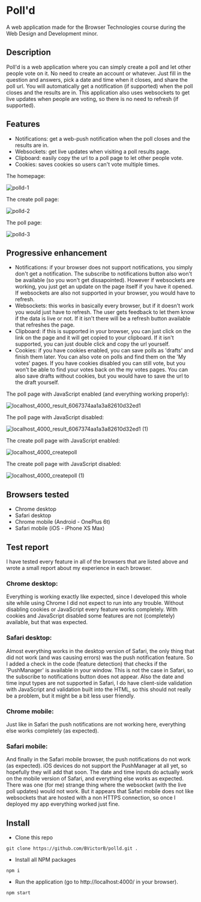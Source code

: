 # Poll'd 
A web application made for the Browser Technologies course during the Web Design and Development minor.

## Description
Poll'd is a web application where you can simply create a poll and let other people vote on it. No need to create an account or whatever. Just fill in the question and answers, pick a date and time when it closes, and share the poll url. You will automatically get a notification (if supported) when the poll closes and the results are in. This application also uses websockets to get live updates when people are voting, so there is no need to refresh (if supported).

## Features
- Notifications: get a web-push notification when the poll closes and the results are in.
- Websockets: get live updates when visiting a poll results page.
- Clipboard: easily copy the url to a poll page to let other people vote.
- Cookies: saves cookies so users can't vote multiple times.

The homepage:  

![polld-1](https://user-images.githubusercontent.com/10921830/113429312-9b245280-93d8-11eb-82c1-186fc7e9cbed.png)  

The create poll page:  

![polld-2](https://user-images.githubusercontent.com/10921830/113429314-9bbce900-93d8-11eb-9004-522f4640729e.png)  

The poll page:  

![polld-3](https://user-images.githubusercontent.com/10921830/113429315-9bbce900-93d8-11eb-9792-5108cade8483.png)  


## Progressive enhancement
- Notifications: if your browser does not support notifications, you simply don't get a notification. The subscribe to notifications button also won't be available (so you won't get dissapointed). However if websockets are working, you just get an update on the page itself if you have it opened. If websockets are also not supported in your browser, you would have to refresh.
- Websockets: this works in basically every browser, but if it doesn't work you would just have to refresh. The user gets feedback to let them know if the data is live or not. If it isn't there will be a refresh button available that refreshes the page.
- Clipboard: if this is supported in your browser, you can just click on the link on the page and it will get copied to your clipboard. If it isn't supported, you can just double click and copy the url yourself.
- Cookies: if you have cookies enabled, you can save polls as 'drafts' and finish them later. You can also vote on polls and find them on the 'My votes' pages. If you have cookies disabled you can still vote, but you won't be able to find your votes back on the my votes pages. You can also save drafts without cookies, but you would have to save the url to the draft yourself.

The poll page with JavaScript enabled (and everything working properly):  

![localhost_4000_result_6067374aa1a3a82610d32ed1](https://user-images.githubusercontent.com/10921830/113429288-919aea80-93d8-11eb-83f7-c3631b52a4ef.png)  

The poll page with JavaScript disabled:  

![localhost_4000_result_6067374aa1a3a82610d32ed1 (1)](https://user-images.githubusercontent.com/10921830/113429284-9069bd80-93d8-11eb-884d-c88d7a380151.png)  

The create poll page with JavaScript enabled:  

![localhost_4000_createpoll](https://user-images.githubusercontent.com/10921830/113429291-92338100-93d8-11eb-9780-2942e0733ec3.png)  

The create poll page with JavaScript disabled:  

![localhost_4000_createpoll (1)](https://user-images.githubusercontent.com/10921830/113429290-919aea80-93d8-11eb-997a-6808469d7603.png)  


## Browsers tested
- Chrome desktop
- Safari desktop
- Chrome mobile (Android - OnePlus 6t)
- Safari mobile (iOS - iPhone XS Max)

## Test report
I have tested every feature in all of the browsers that are listed above and wrote a small report about my experience in each browser.

### Chrome desktop:
Everything is working exactly like expected, since I developed this whole site while using Chrome I did not expect to run into any trouble. Without disabling cookies or JavaScript every feature works completely. With cookies and JavaScript disabled some features are not (completely) available, but that was expected.

### Safari desktop:
Almost everything works in the desktop version of Safari, the only thing that did not work (and was causing errors) was the push notification feature. So I added a check in the code (feature detection) that checks if the 'PushManager' is available in your window. This is not the case in Safari, so the subscribe to notifications button does not appear. Also the date and time input types are not supported in Safari, I do have client-side validation with JavaScript and validation built into the HTML, so this should not really be a problem, but it might be a bit less user friendly.

### Chrome mobile:
Just like in Safari the push notifications are not working here, everything else works completely (as expected).

### Safari mobile:
And finally in the Safari mobile browser, the push notifications do not work (as expected). iOS devices do not support the PushManager at all yet, so hopefully they will add that soon. The date and time inputs do actually work on the mobile version of Safari, and everything else works as expected. There was one (for me) strange thing where the websocket (with the live poll updates) would not work. But it appears that Safari mobile does not like websockets that are hosted with a non HTTPS connection, so once I deployed my app everything worked just fine.

## Install

- Clone this repo
```
git clone https://github.com/BVictorB/polld.git .
```
- Install all NPM packages
```
npm i
```
- Run the application (go to http://localhost:4000/ in your browser).
```
npm start
```

